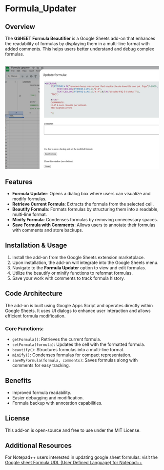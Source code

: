# Formula_Updater

## Overview
The **GSHEET Formula Beautifier** is a Google Sheets add-on that enhances the readability of formulas by displaying them in a multi-line format with added comments. This helps users better understand and debug complex formulas.

</br>
<img src="https://github.com/adegard/Formula_Updater/blob/main/Immagine 2025-06-09 141420.jpg"  align="center">

## Features
- **Formula Updater**: Opens a dialog box where users can visualize and modify formulas.
- **Retrieve Current Formula**: Extracts the formula from the selected cell.
- **Beautify Formula**: Formats formulas by structuring them into a readable, multi-line format.
- **Minify Formula**: Condenses formulas by removing unnecessary spaces.
- **Save Formula with Comments**: Allows users to annotate their formulas with comments and store backups.

## Installation & Usage
1. Install the add-on from the Google Sheets extension marketplace.
2. Upon installation, the add-on will integrate into the Google Sheets menu.
3. Navigate to the **Formula Updater** option to view and edit formulas.
4. Utilize the beautify or minify functions to reformat formulas.
5. Save your work with comments to track formula history.

## Code Architecture
The add-on is built using Google Apps Script and operates directly within Google Sheets. It uses UI dialogs to enhance user interaction and allows efficient formula modification.

### Core Functions:
- `getFormula()`: Retrieves the current formula.
- `setFormula(formula)`: Updates the cell with the formatted formula.
- `beautify()`: Structures formulas into a multi-line format.
- `minify()`: Condenses formulas for compact representation.
- `saveMyFormula(formula, comments)`: Saves formulas along with comments for easy tracking.

## Benefits
- Improved formula readability.
- Easier debugging and modification.
- Formula backup with annotation capabilities.

## License
This add-on is open-source and free to use under the MIT License.

## Additional Resources
For Notepad++ users interested in updating google sheet formulas: visit the [Google sheet Formula UDL (User Defined Language) for Notepad++](https://github.com/adegard/gsheet_notepad-plus-plus/tree/main)
